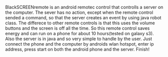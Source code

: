 BlackSCREENremote is an android remotec control that controlls a server on the computer. The sever has no action, except when the remote control sended a command, so that the server creates an event by using java robot class. The differece to other remote controls is that this uses the volume buttons and the screen is off all the time. So this remote control saves energy and can run on a phone for about 10 hours(tested on galaxy s3). Also the server is in java and so very simple to handle by the user. Just connect the phone and the computer by androids wlan hotspot, enter ip address, press start on both the android phone and the server. Finish!
